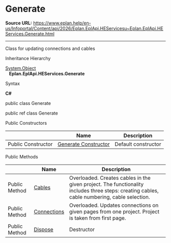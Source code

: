 # Generate

**Source URL:** https://www.eplan.help/en-us/Infoportal/Content/api/2026/Eplan.EplApi.HEServicesu~Eplan.EplApi.HEServices.Generate.html

---

Class for updating connections and cables

Inheritance Hierarchy

[System.Object](#)  
   **Eplan.EplApi.HEServices.Generate**

Syntax

**C#**



public class Generate

public ref class Generate

Public Constructors

|  | Name | Description |
| --- | --- | --- |
| Public Constructor | [Generate Constructor](Eplan.EplApi.HEServicesu~Eplan.EplApi.HEServices.Generate~_ctor.html) | Default constructor |



Public Methods

|  | Name | Description |
| --- | --- | --- |
| Public Method | [Cables](Eplan.EplApi.HEServicesu~Eplan.EplApi.HEServices.Generate~Cables.html) | Overloaded. Creates cables in the given project. The functionality includes three steps: creating cables, cable numbering, cable selection. |
| Public Method | [Connections](Eplan.EplApi.HEServicesu~Eplan.EplApi.HEServices.Generate~Connections.html) | Overloaded. Updates connections on given pages from one project. Project is taken from first page. |
| Public Method | [Dispose](Eplan.EplApi.HEServicesu~Eplan.EplApi.HEServices.Generate~Dispose().html) | Destructor |


